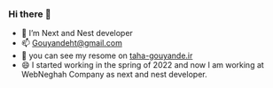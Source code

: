 ### Hi there 👋

- 🌱 I’m Next and Nest developer 
- 📫 [Gouyandeht@gmail.com](mailto:gouyandeht@gmail.com)
- 🔭 you can see my resome on [taha-gouyande.ir](http://taha-gouyande.ir/)
- 😄 I started working in the spring of 2022 and now I am working at WebNeghah Company as next and nest developer.

